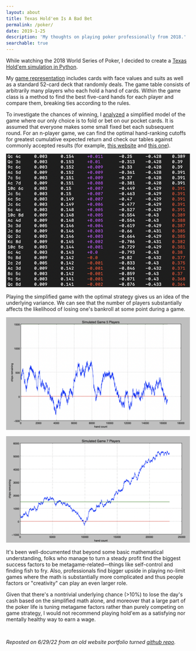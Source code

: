 ```yaml
---
layout: about
title: Texas Hold'em Is A Bad Bet
permalink: /poker/
date: 2019-1-25
description: 'My thoughts on playing poker professionally from 2018.'
searchable: true
---
```


While watching the 2018 World Series of Poker, I decided to create a <a href="https://github.com/trattner/poker-sim" target="_blank">Texas Hold'em simulation in Python</a>.

My <a href="https://github.com/trattner/poker-sim/blob/master/hold-em.py" target="_blank">game representation</a> includes cards with face values and suits as well as a standard 52-card deck that randomly deals. The game table consists of arbitrarily many players who each hold a hand of cards. Within the game class is a method to find the best five-card hands for each player and compare them, breaking ties according to the rules.

To investigate the chances of winning, I <a href="https://github.com/trattner/poker-sim/blob/master/analyze2.py" target="_blank">analyzed</a> a simplified model of the game where our only choice is to fold or bet on our pocket cards. It is assumed that everyone makes some small fixed bet each subsequent round. For an n-player game, we can find the optimal hand-ranking cutoffs for greatest cumulative expected return and check our tables against commonly accepted results (for example, <a href="https://www.tightpoker.com/poker_hands.html" target="_blank">this website</a> and <a href="https://wizardofodds.com/games/texas-hold-em/" target="_blank">this one</a>).

![middle hands][table3]

Playing the simplified game with the optimal strategy gives us an idea of the underlying variance. We can see that the number of players substantially affects the likelihood of losing one's bankroll at some point during a game.

![simulated returns with optimal play among 5 players][n5]

![simulated returns for 7][n7]

It's been well-documented that beyond some basic mathematical understanding, folks who manage to turn a steady profit find the biggest success factors to be metagame-related&mdash;things like self-control and finding fish to fry. Also, professionals find bigger upside in playing no-limit games where the math is substantially more complicated and thus people factors or "creativity" can play an even larger role.

Given that there's a nontrivial underlying chance (>10%) to lose the day's cash based on the simplified math alone, and moreover that a large part of the poker life is tuning metagame factors rather than purely competing on game strategy, I would not recommend playing hold'em as a satisfying nor mentally healthy way to earn a wage.

<br>

<i>Reposted on 6/29/22 from an old website portfolio turned [github repo](https://github.com/trattner/atratt/blob/master/_posts/2019-1-25-poker-sim.md).</i>


<!--For 5 players, bust 0.7078 (0.0705348140991) and cashout 0.2574 (0.0700088565826).
For 6 players, bust 0.2666 (0.0668164650367) and cashout 0.7314 (0.0670077607446).
For 7 players, bust 0.1692 (0.0573703756306) and cashout 0.8308 (0.0573703756306).
For 8 players, bust 0.1588 (0.053726715887) and cashout 0.8412 (0.053726715887)-->

[table1]: https://raw.githubusercontent.com/trattner/atratt/f3d6c0d6d0c122af2b56531209372dd7d1390a34/img/poker-sim//ranking-top.png#L
[table2]: https://raw.githubusercontent.com/trattner/atratt/f3d6c0d6d0c122af2b56531209372dd7d1390a34/img/poker-sim//ranking-bottom.png#L
[table3]: https://raw.githubusercontent.com/trattner/atratt/f3d6c0d6d0c122af2b56531209372dd7d1390a34/img/poker-sim//ranking-middle.png#L

[n5]: https://raw.githubusercontent.com/trattner/atratt/f3d6c0d6d0c122af2b56531209372dd7d1390a34/img/poker-sim//5-bust.png#L
[n6]: https://raw.githubusercontent.com/trattner/atratt/f3d6c0d6d0c122af2b56531209372dd7d1390a34/img/poker-sim//6-bust.png#L
[n7]: https://raw.githubusercontent.com/trattner/atratt/f3d6c0d6d0c122af2b56531209372dd7d1390a34/img/poker-sim/7-bust.png#L
[n8]: https://raw.githubusercontent.com/trattner/atratt/f3d6c0d6d0c122af2b56531209372dd7d1390a34/img/poker-sim/8-win.png#L
